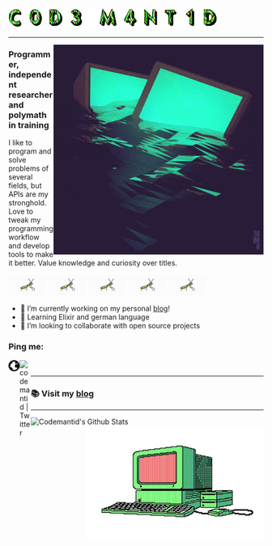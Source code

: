 <img src='https://github.com/codemantid/codemantid/raw/main/assets/gifs/codemantid.gif' width='415"'>


---


<img align='right' src='https://raw.githubusercontent.com/codemantid/codemantid/main/assets/gifs/readme.gif' width='415"'>

### Programmer, independent researcher and polymath in training
I like to program and solve problems of several fields, but APIs are my stronghold.
Love to tweak my programming workflow and develop tools to make it better.
Value knowledge and curiosity over titles.

<img src='https://raw.githubusercontent.com/codemantid/codemantid/main/assets/gifs/mantis.gif' width='75px'> <img src='https://raw.githubusercontent.com/codemantid/codemantid/main/assets/gifs/mantis.gif' width='75px'> <img src='https://raw.githubusercontent.com/codemantid/codemantid/main/assets/gifs/mantis.gif' width='75px'> <img src='https://raw.githubusercontent.com/codemantid/codemantid/main/assets/gifs/mantis.gif' width='75px'> <img src='https://raw.githubusercontent.com/codemantid/codemantid/main/assets/gifs/mantis.gif' width='75px'> 

- 🔭 I’m currently working on my personal [blog](https://codemantid.com)!
- 🌱 Learning Elixir and german language
- 👯 I’m looking to collaborate with open source projects

### Ping me:

[<img align="left" alt="codemantid.com" width="22px" src="https://raw.githubusercontent.com/iconic/open-iconic/master/svg/globe.svg" />][website]
[<img align="left" alt="codemantid | Twitter" width="22px" src="https://cdn.jsdelivr.net/npm/simple-icons@v3/icons/twitter.svg" />][twitter]

<br />

---

### 📚 Visit my [blog](https://codemantid.com) 

---

<img align="left" alt="Codemantid's Github Stats" src="https://github-readme-stats.vercel.app/api?username=codemantid&show_icons=true&hide_border=true" />

<img align='right' src='https://raw.githubusercontent.com/codemantid/codemantid/main/assets/images/pixel_art_computer.jpeg' width='350'>


[website]: https://codemantid.com
[twitter]: https://twitter.com/codemantid



